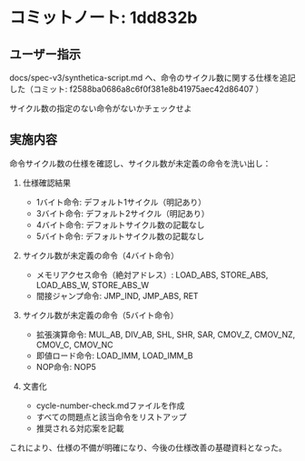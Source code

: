 # コミットノート: 1dd832b

## ユーザー指示

docs/spec-v3/synthetica-script.md へ、命令のサイクル数に関する仕様を追記した（コミット: f2588ba0686a8c6f0f381e8b41975aec42d86407 ）

サイクル数の指定のない命令がないかチェックせよ

## 実施内容

命令サイクル数の仕様を確認し、サイクル数が未定義の命令を洗い出し：

1. 仕様確認結果
   - 1バイト命令: デフォルト1サイクル（明記あり）
   - 3バイト命令: デフォルト2サイクル（明記あり）
   - 4バイト命令: デフォルトサイクル数の記載なし
   - 5バイト命令: デフォルトサイクル数の記載なし

2. サイクル数が未定義の命令（4バイト命令）
   - メモリアクセス命令（絶対アドレス）: LOAD_ABS, STORE_ABS, LOAD_ABS_W, STORE_ABS_W
   - 間接ジャンプ命令: JMP_IND, JMP_ABS, RET

3. サイクル数が未定義の命令（5バイト命令）
   - 拡張演算命令: MUL_AB, DIV_AB, SHL, SHR, SAR, CMOV_Z, CMOV_NZ, CMOV_C, CMOV_NC
   - 即値ロード命令: LOAD_IMM, LOAD_IMM_B
   - NOP命令: NOP5

4. 文書化
   - cycle-number-check.mdファイルを作成
   - すべての問題点と該当命令をリストアップ
   - 推奨される対応案を記載

これにより、仕様の不備が明確になり、今後の仕様改善の基礎資料となった。
